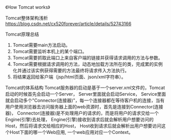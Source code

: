 《How Tomcat works》


Tomcat整体架构浅析 https://blog.csdn.net/cx520forever/article/details/52743166


Tomcat原理总结

1. Tomcat需要main方法启动。
2. Tomcat需要监听本机上的某个端口。
3. Tomcat需要抓取此端口上来自客户端的链接并获得请求调用的方法与参数。
4. Tomcat需要根据请求调用的方法，动态地加载方法所在的类，完成累的实例化并通过该实例获得需要的方法最终将请求传入方法执行。
5. 将结果返回给客户端（jsp/html页面、json/xml字符串）。

Tomcat的体系结构
Tomcat服务器的启动是基于一个server.xml文件的，Tomcat启动的时候首先会启动一个Server，
Server里面就会启动Service，
Service里面就会启动多个"Connector(连接器)"，每一个连接器都在等待客户机的连接，当有用户使用浏览器去访问服务器上面的web资源时，首先是连接到Connector(连接器)，
Connector(连接器)是不处理用户的请求的，而是将用户的请求交给一个Engine(引擎)去处理，
Engine(引擎)接收到请求后就会解析用户想要访问的Host，然后将请求交给相应的Host，
Host收到请求后就会解析出用户想要访问这个Host下面的哪一个Web应用,
一个web应用对应一个Context。

